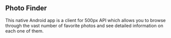 ## Photo Finder

This native Android app is a client for 500px API which allows you to browse through the vast number
of favorite photos and see detailed information on each one of them.